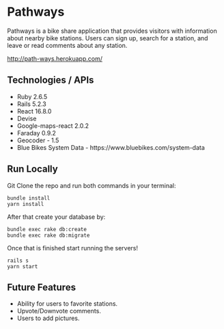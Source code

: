 # Pathways
Pathways is a bike share application that provides visitors with information about nearby bike stations. Users can sign up, search for a station, and leave or read comments about any station. 

http://path-ways.herokuapp.com/

## Technologies / APIs

<ul>
  <li>
    Ruby 2.6.5
  </li>
  <li>
    Rails 5.2.3
  </li>
  <li>
    React 16.8.0
  </li>
  <li>
    Devise
  </li>
   <li>
    Google-maps-react 2.0.2
  </li>
  <li>
    Faraday 0.9.2
  </li>
  <li>
    Geocoder - 1.5
  </li>
  <li>
    Blue Bikes System Data - https://www.bluebikes.com/system-data
  </li>
    
</ul>

## Run Locally

Git Clone the repo and run both commands in your terminal: 

```
bundle install
yarn install
```

After that create your database by: 

```
bundle exec rake db:create
bundle exec rake db:migrate
```

Once that is finished start running the servers!

```
rails s
yarn start
```

## Future Features

<ul>
  <li>
    Ability for users to favorite stations.
  </li>
  <li>
    Upvote/Downvote comments.
  </li>
 <li>
    Users to add pictures.
  </li>
</ul>

